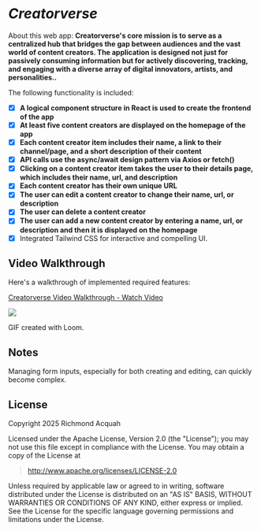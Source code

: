# *Creatorverse*

About this web app: **Creatorverse's core mission is to serve as a centralized hub that bridges the gap between audiences and the vast world of content creators. The application is designed not just for passively consuming information but for actively discovering, tracking, and engaging with a diverse array of digital innovators, artists, and personalities..**



The following functionality is included:

- [x] **A logical component structure in React is used to create the frontend of the app**
- [x] **At least five content creators are displayed on the homepage of the app**
- [x] **Each content creator item includes their name, a link to their channel/page, and a short description of their content**
- [x] **API calls use the async/await design pattern via Axios or fetch()**
- [x] **Clicking on a content creator item takes the user to their details page, which includes their name, url, and description**
- [x] **Each content creator has their own unique URL**
- [x] **The user can edit a content creator to change their name, url, or description**
- [x] **The user can delete a content creator**
- [x] **The user can add a new content creator by entering a name, url, or description and then it is displayed on the homepage**
- [x] Integrated Tailwind CSS for interactive and compelling UI.

## Video Walkthrough

Here's a walkthrough of implemented required features:

<div>
    <a href="https://www.loom.com/share/f8a9d9821a844d4ab7c1b52b9caa884c">
      <p>Creatorverse Video Walkthrough - Watch Video</p>
    </a>
    <a href="https://www.loom.com/share/f8a9d9821a844d4ab7c1b52b9caa884c">
      <img style="max-width:300px;" src="https://cdn.loom.com/sessions/thumbnails/f8a9d9821a844d4ab7c1b52b9caa884c-af6fc9c5cece27ec-full-play.gif">
    </a>
  </div>

GIF created with Loom.

## Notes

Managing form inputs, especially for both creating and editing, can quickly become complex.

## License

Copyright 2025 Richmond Acquah

Licensed under the Apache License, Version 2.0 (the "License"); you may not use this file except in compliance with the License. You may obtain a copy of the License at

> http://www.apache.org/licenses/LICENSE-2.0

Unless required by applicable law or agreed to in writing, software distributed under the License is distributed on an "AS IS" BASIS, WITHOUT WARRANTIES OR CONDITIONS OF ANY KIND, either express or implied. See the License for the specific language governing permissions and limitations under the License.
